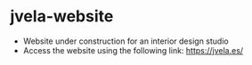 # jvela-website
- Website under construction for an interior design studio
- Access the website using the following link: https://jvela.es/
